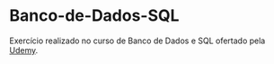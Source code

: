 # Banco-de-Dados-SQL
Exercício realizado no curso de Banco de Dados e SQL ofertado pela [Udemy](https://www.udemy.com/course/bancos-de-dados-relacionais-basico-avancado).

